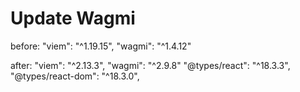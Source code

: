 # Update Wagmi

before:
"viem": "^1.19.15",
"wagmi": "^1.4.12"

after:
"viem": "^2.13.3",
"wagmi": "^2.9.8"
"@types/react": "^18.3.3",
"@types/react-dom": "^18.3.0",
